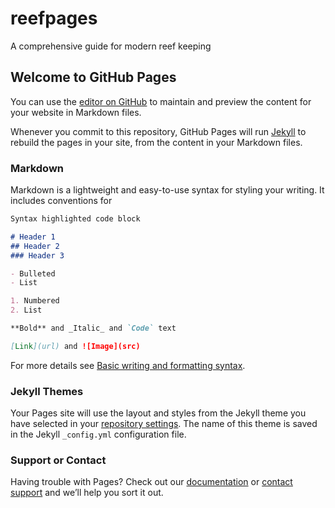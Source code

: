 # reefpages
 A comprehensive guide for modern reef keeping
 ## Welcome to GitHub Pages

 You can use the [editor on GitHub](https://github.com/pawanhv/reefpages/edit/main/README.md) to maintain and preview the content for your website in Markdown files.

 Whenever you commit to this repository, GitHub Pages will run [Jekyll](https://jekyllrb.com/) to rebuild the pages in your site, from the content in your Markdown files.

 ### Markdown

 Markdown is a lightweight and easy-to-use syntax for styling your writing. It includes conventions for

 ```markdown
 Syntax highlighted code block

 # Header 1
 ## Header 2
 ### Header 3

 - Bulleted
 - List

 1. Numbered
 2. List

 **Bold** and _Italic_ and `Code` text

 [Link](url) and ![Image](src)
 ```

 For more details see [Basic writing and formatting syntax](https://docs.github.com/en/github/writing-on-github/getting-started-with-writing-and-formatting-on-github/basic-writing-and-formatting-syntax).

 ### Jekyll Themes

 Your Pages site will use the layout and styles from the Jekyll theme you have selected in your [repository settings](https://github.com/pawanhv/reefpages/settings/pages). The name of this theme is saved in the Jekyll `_config.yml` configuration file.

 ### Support or Contact

 Having trouble with Pages? Check out our [documentation](https://docs.github.com/categories/github-pages-basics/) or [contact support](https://support.github.com/contact) and we’ll help you sort it out.


